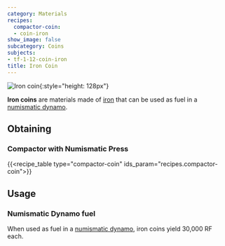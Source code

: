 ```yaml
---
category: Materials
recipes:
  compactor-coin:
  - coin-iron
show_image: false
subcategory: Coins
subjects:
- tf-1-12-coin-iron
title: Iron Coin
---
```


![Iron coin](/images/docs/1.12/thermal-foundation/coin-iron.png){:style="height: 128px"}


**Iron coins** are materials made of
[iron](https://minecraft.gamepedia.com/Iron_Ingot) that can be used as fuel in a
[numismatic dynamo](../../thermal-expansion/numismatic-dynamo/).


Obtaining
---------

### Compactor with Numismatic Press
{{<recipe_table type="compactor-coin" ids_param="recipes.compactor-coin">}}


Usage
-----

### Numismatic Dynamo fuel
When used as fuel in a [numismatic dynamo](../../thermal-expansion/numismatic-dynamo/), iron coins
yield 30,000 RF each.
